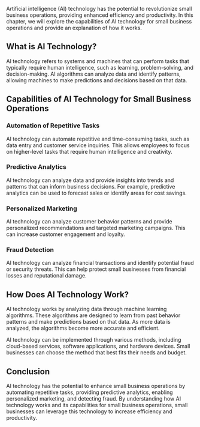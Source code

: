 
Artificial intelligence (AI) technology has the potential to revolutionize small business operations, providing enhanced efficiency and productivity. In this chapter, we will explore the capabilities of AI technology for small business operations and provide an explanation of how it works.

What is AI Technology?
----------------------

AI technology refers to systems and machines that can perform tasks that typically require human intelligence, such as learning, problem-solving, and decision-making. AI algorithms can analyze data and identify patterns, allowing machines to make predictions and decisions based on that data.

Capabilities of AI Technology for Small Business Operations
-----------------------------------------------------------

### Automation of Repetitive Tasks

AI technology can automate repetitive and time-consuming tasks, such as data entry and customer service inquiries. This allows employees to focus on higher-level tasks that require human intelligence and creativity.

### Predictive Analytics

AI technology can analyze data and provide insights into trends and patterns that can inform business decisions. For example, predictive analytics can be used to forecast sales or identify areas for cost savings.

### Personalized Marketing

AI technology can analyze customer behavior patterns and provide personalized recommendations and targeted marketing campaigns. This can increase customer engagement and loyalty.

### Fraud Detection

AI technology can analyze financial transactions and identify potential fraud or security threats. This can help protect small businesses from financial losses and reputational damage.

How Does AI Technology Work?
----------------------------

AI technology works by analyzing data through machine learning algorithms. These algorithms are designed to learn from past behavior patterns and make predictions based on that data. As more data is analyzed, the algorithms become more accurate and efficient.

AI technology can be implemented through various methods, including cloud-based services, software applications, and hardware devices. Small businesses can choose the method that best fits their needs and budget.

Conclusion
----------

AI technology has the potential to enhance small business operations by automating repetitive tasks, providing predictive analytics, enabling personalized marketing, and detecting fraud. By understanding how AI technology works and its capabilities for small business operations, small businesses can leverage this technology to increase efficiency and productivity.
